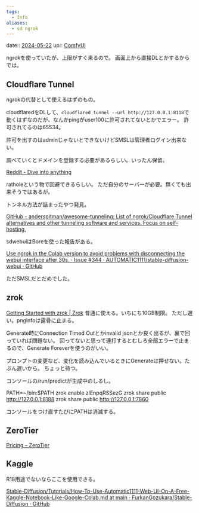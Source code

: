 ```yaml
---
tags:
  - Info
aliases:
  - sd ngrok
---
```


date:: [2024-05-22](/Daily_Note/2024-05-22.md)
up:: [ComfyUI](../Bar/App/ComfyUI.md)

ngrokを使っていたが、上限がすぐ来るので。
画面上から直接DLとかするからでは。

## Cloudflare Tunnel
ngrokの代替として使えるはずのもの。

cloudflaredをDLして、`cloudflared tunnel --url http://127.0.0.1:8118`で動くはずなのだが、なんかpingがuser100に許可されてないとかでエラー。
許可されてるのは65534。

許可を出すのはadminじゃないとできないけどSMSLは管理者ログイン出来ない。

調べていくとドメインを登録する必要があるらしい。いったん保留。

[Reddit - Dive into anything](https://www.reddit.com/r/StableDiffusion/comments/18kkox8/access_your_local_sd_ui_over_the_internet_host/)


ratholeという物で回避できるらしい。
ただ自分のサーバーが必要。無くても出来そうではあるが。


トンネル方法が詰まったやつ発見。

[GitHub - anderspitman/awesome-tunneling: List of ngrok/Cloudflare Tunnel alternatives and other tunneling software and services. Focus on self-hosting.](https://github.com/anderspitman/awesome-tunneling)

sdwebuiはBoreを使った報告がある。

[Use ngrok in the Colab version to avoid problems with disconnecting the webui interface after 30s. · Issue #344 · AUTOMATIC1111/stable-diffusion-webui · GitHub](https://github.com/AUTOMATIC1111/stable-diffusion-webui/issues/344)

ただSMSLだとだめでした。


## zrok
[Getting Started with zrok | Zrok](https://docs.zrok.io/docs/getting-started/)
普通に使える。いちにち10GB制限。
ただし遅い。pnginfoは露骨に止まる。

Generate時にConnection Timed Outとかinvalid jsonとか良く出るが、裏で回っていれば問題ない。
回ってないと思って連打するとむしろ全部エラーで止まるので、Generate Foreverを使うのがいい。

プロンプトの変更など、変化を読み込んでいるときにGenerateは押せない。たぶん遅いから。
ちょっと待つ。

コンソールの/run/predictが生成中のしるし。

PATH=~/bin:$PATH
zrok enable zlEnpqRSSezG
zrok share public http://127.0.0.1:8188
zrok share public http://127.0.0.1:7860

コンソールをつけ直すたびにPATHは消滅する。

## ZeroTier
[Pricing – ZeroTier](https://www.zerotier.com/pricing/)

## Kaggle
R18用途でないならここを使用できる。

[Stable-Diffusion/Tutorials/How-To-Use-Automatic1111-Web-UI-On-A-Free-Kaggle-Notebook-Like-Google-Colab.md at main · FurkanGozukara/Stable-Diffusion · GitHub](https://github.com/FurkanGozukara/Stable-Diffusion/blob/main/Tutorials/How-To-Use-Automatic1111-Web-UI-On-A-Free-Kaggle-Notebook-Like-Google-Colab.md)
